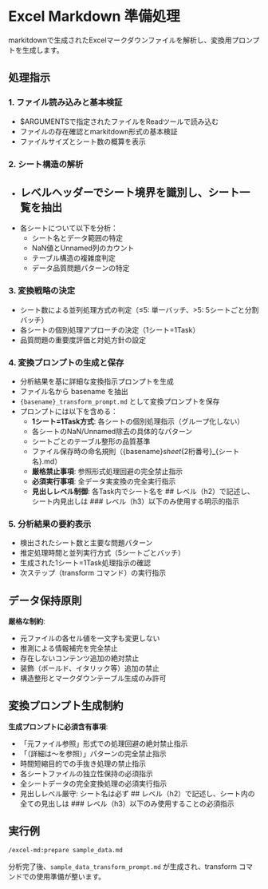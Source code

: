 # Excel Markdown 準備処理

markitdownで生成されたExcelマークダウンファイルを解析し、変換用プロンプトを生成します。

## 処理指示

### 1. ファイル読み込みと基本検証
- $ARGUMENTSで指定されたファイルをReadツールで読み込む
- ファイルの存在確認とmarkitdown形式の基本検証
- ファイルサイズとシート数の概算を表示

### 2. シート構造の解析
- ## レベルヘッダーでシート境界を識別し、シート一覧を抽出
- 各シートについて以下を分析：
  - シート名とデータ範囲の特定
  - NaN値とUnnamed列のカウント
  - テーブル構造の複雑度判定
  - データ品質問題パターンの特定

### 3. 変換戦略の決定
- シート数による並列処理方式の判定（≤5: 単一バッチ、>5: 5シートごと分割バッチ）
- 各シートの個別処理アプローチの決定（1シート=1Task）
- 品質問題の重要度評価と対処方針の設定

### 4. 変換プロンプトの生成と保存
- 分析結果を基に詳細な変換指示プロンプトを生成
- ファイル名から basename を抽出
- `{basename}_transform_prompt.md` として変換プロンプトを保存
- プロンプトには以下を含める：
  - **1シート=1Task方式**: 各シートの個別処理指示（グループ化しない）
  - 各シートのNaN/Unnamed除去の具体的なパターン
  - シートごとのテーブル整形の品質基準
  - ファイル保存時の命名規則（{basename}_sheet_{2桁番号}_{シート名}.md）
  - **厳格禁止事項**: 参照形式処理回避の完全禁止指示
  - **必須実行事項**: 全データ実変換の完全実行指示
  - **見出しレベル制御**: 各Task内でシート名を ## レベル（h2）で記述し、シート内見出しは ### レベル（h3）以下のみ使用する明示的指示

### 5. 分析結果の要約表示
- 検出されたシート数と主要な問題パターン
- 推定処理時間と並列実行方式（5シートごとバッチ）
- 生成された1シート=1Task処理指示の確認
- 次ステップ（transform コマンド）の実行指示

## データ保持原則

**厳格な制約**:
- 元ファイルの各セル値を一文字も変更しない
- 推測による情報補完を完全禁止
- 存在しないコンテンツ追加の絶対禁止
- 装飾（ボールド、イタリック等）追加の禁止
- 構造整形とマークダウンテーブル生成のみ許可

## 変換プロンプト生成制約

**生成プロンプトに必須含有事項**:
- 「元ファイル参照」形式での処理回避の絶対禁止指示
- 「（詳細は〜を参照）」パターンの完全禁止指示
- 時間短縮目的での手抜き処理の禁止指示
- 各シートファイルの独立性保持の必須指示
- 全シートデータの完全変換処理の必須実行指示
- 見出しレベル厳守: シート名は必ず ## レベル（h2）で記述し、シート内の全ての見出しは ### レベル（h3）以下のみ使用することの必須指示

## 実行例

```bash
/excel-md:prepare sample_data.md
```

分析完了後、`sample_data_transform_prompt.md` が生成され、transform コマンドでの使用準備が整います。
